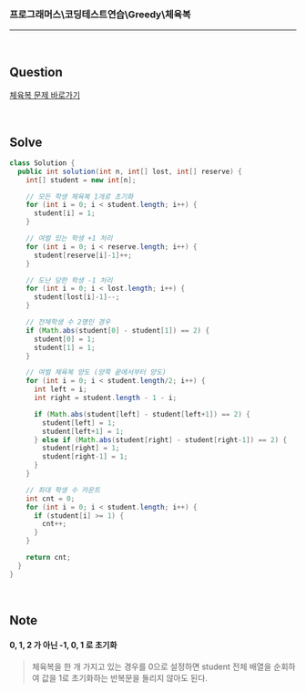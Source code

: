 ### 프로그래머스\코딩테스트연습\Greedy\체육복

---

<br/>

## Question

[체육복 문제 바로가기](https://school.programmers.co.kr/learn/courses/30/lessons/42862)

<br/>

## Solve

```java
class Solution {
  public int solution(int n, int[] lost, int[] reserve) {
    int[] student = new int[n];

    // 모든 학생 체육복 1개로 초기화
    for (int i = 0; i < student.length; i++) {
      student[i] = 1;
    }

    // 여벌 있는 학생 +1 처리
    for (int i = 0; i < reserve.length; i++) {
      student[reserve[i]-1]++;
    }

    // 도난 당한 학생 -1 처리
    for (int i = 0; i < lost.length; i++) {
      student[lost[i]-1]--;
    }

    // 전체학생 수 2명인 경우
    if (Math.abs(student[0] - student[1]) == 2) {
      student[0] = 1;
      student[1] = 1;
    }

    // 여벌 체육복 양도 (양쪽 끝에서부터 양도)
    for (int i = 0; i < student.length/2; i++) {
      int left = i;
      int right = student.length - 1 - i;

      if (Math.abs(student[left] - student[left+1]) == 2) {
        student[left] = 1;
        student[left+1] = 1;
      } else if (Math.abs(student[right] - student[right-1]) == 2) {
        student[right] = 1;
        student[right-1] = 1;
      }
    }

    // 최대 학생 수 카운트
    int cnt = 0;
    for (int i = 0; i < student.length; i++) {
      if (student[i] >= 1) {
        cnt++;
      }
    }

    return cnt;
  }
}
```

<br/>

## Note

#### **0, 1, 2 가 아닌 -1, 0, 1 로 초기화**

> 체육복을 한 개 가지고 있는 경우를 0으로 설정하면 student 전체 배열을 순회하여 값을 1로 초기화하는 반복문을 돌리지 않아도 된다.
